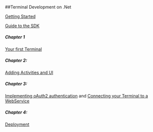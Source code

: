 ##Terminal Development on .Net

[Getting Started](dotNet/TerminalDeveloping-GettingStarted.md)

[Guide to the SDK](https://github.com/Fr8org/Fr8Core/blob/master/Docs/ForDevelopers/DevelopmentGuides/Terminals/dotNet/SDKOverview.md)


##### Chapter 1
[Your first Terminal](dotNet/TerminalDeveloping-Chapter-1.md)

##### Chapter 2:
[Adding Activities and UI](dotNet/TerminalDeveloping-Chapter-2.md)

##### Chapter 3:
[Implementing oAuth2 authentication](dotNet/TerminalDeveloping-Authentication.md) and [Connecting your Terminal to a WebService ](dotNet/TerminalDeveloping-AddingAWebService.md)

##### Chapter 4:
[Deployment](dotNet/TerminalDeveloping-DeployingToAzure.md)



